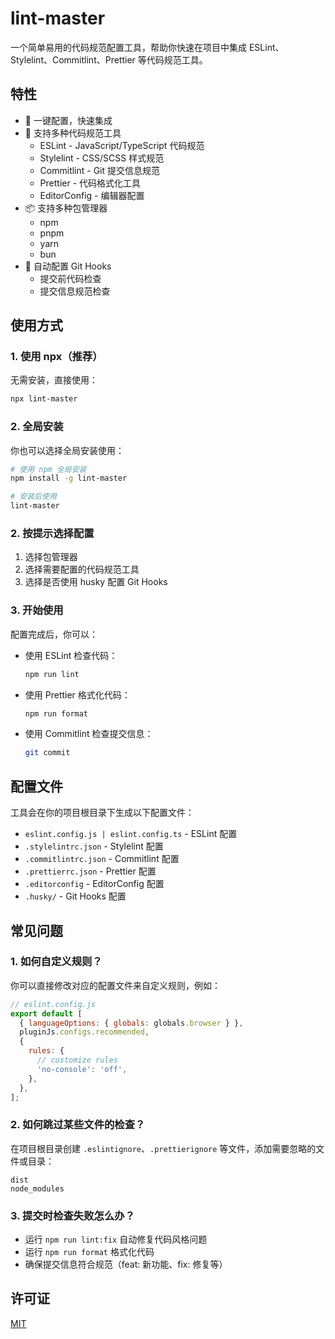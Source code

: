 # lint-master

一个简单易用的代码规范配置工具，帮助你快速在项目中集成 ESLint、Stylelint、Commitlint、Prettier 等代码规范工具。

## 特性

- 🚀 一键配置，快速集成
- 🎨 支持多种代码规范工具
  - ESLint - JavaScript/TypeScript 代码规范
  - Stylelint - CSS/SCSS 样式规范
  - Commitlint - Git 提交信息规范
  - Prettier - 代码格式化工具
  - EditorConfig - 编辑器配置
- 📦 支持多种包管理器
  - npm
  - pnpm
  - yarn
  - bun
- 🔧 自动配置 Git Hooks
  - 提交前代码检查
  - 提交信息规范检查

## 使用方式

### 1. 使用 npx（推荐）

无需安装，直接使用：

```bash
npx lint-master
```

### 2. 全局安装

你也可以选择全局安装使用：

```bash
# 使用 npm 全局安装
npm install -g lint-master

# 安装后使用
lint-master
```

### 2. 按提示选择配置

1. 选择包管理器
2. 选择需要配置的代码规范工具
3. 选择是否使用 husky 配置 Git Hooks

### 3. 开始使用

配置完成后，你可以：

- 使用 ESLint 检查代码：

  ```bash
  npm run lint
  ```

- 使用 Prettier 格式化代码：

  ```bash
  npm run format
  ```

- 使用 Commitlint 检查提交信息：
  ```bash
  git commit
  ```

## 配置文件

工具会在你的项目根目录下生成以下配置文件：

- `eslint.config.js | eslint.config.ts` - ESLint 配置
- `.stylelintrc.json` - Stylelint 配置
- `.commitlintrc.json` - Commitlint 配置
- `.prettierrc.json` - Prettier 配置
- `.editorconfig` - EditorConfig 配置
- `.husky/` - Git Hooks 配置

## 常见问题

### 1. 如何自定义规则？

你可以直接修改对应的配置文件来自定义规则，例如：

```javascript
// eslint.config.js
export default [
  { languageOptions: { globals: globals.browser } },
  pluginJs.configs.recommended,
  {
    rules: {
      // customize rules
      'no-console': 'off',
    },
  },
];
```

### 2. 如何跳过某些文件的检查？

在项目根目录创建 `.eslintignore`、`.prettierignore` 等文件，添加需要忽略的文件或目录：

```plaintext
dist
node_modules
```

### 3. 提交时检查失败怎么办？

- 运行 `npm run lint:fix` 自动修复代码风格问题
- 运行 `npm run format` 格式化代码
- 确保提交信息符合规范（feat: 新功能、fix: 修复等）

## 许可证

[MIT](LICENSE)
